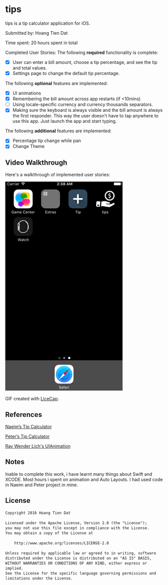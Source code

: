 # tips

tips is a tip calculator application for iOS.

Submitted by: Hoang Tien Dat

Time spent: 20 hours spent in total

Completed User Stories:
The following **required** functionality is complete:

* [x] User can enter a bill amount, choose a tip percentage, and see the tip and total values.
* [x] Settings page to change the default tip percentage.

The following **optional** features are implemented:
* [x] UI animations
* [x] Remembering the bill amount across app restarts (if <10mins)
* [ ] Using locale-specific currency and currency thousands separators.
* [x] Making sure the keyboard is always visible and the bill amount is always the first responder. This way the user doesn't have to tap anywhere to use this app. Just launch the app and start typing.

The following **additional** features are implemented:

- [x] Percentage tip change while pan
- [x] Change Theme

## Video Walkthrough 
Here's a walkthrough of implemented user stories:

![Video Walkthrough](tipsWalthrough.gif)

GIF created with [LiceCap](http://www.cockos.com/licecap/).
## References
  [Naeim’s Tip Calculator](https://github.com/naeims/tipcalculator)
  
  [Peter’s Tip Calculator](https://github.com/peterbai/ios-tip-calculator)
  
  [Ray Wender Lich's UIAnimation](https://www.raywenderlich.com/113674/ios-animation-tutorial-getting-started)
## Notes
Inable to complete this work, i have learnt many things about Swift and XCODE. Most hours i spent on animation and Auto Layouts. I had used code in Naeim and Peter project in mine.

## License

    Copyright 2016 Hoang Tien Dat

    Licensed under the Apache License, Version 2.0 (the "License");
    you may not use this file except in compliance with the License.
    You may obtain a copy of the License at

        http://www.apache.org/licenses/LICENSE-2.0

    Unless required by applicable law or agreed to in writing, software
    distributed under the License is distributed on an "AS IS" BASIS,
    WITHOUT WARRANTIES OR CONDITIONS OF ANY KIND, either express or implied.
    See the License for the specific language governing permissions and
    limitations under the License.
